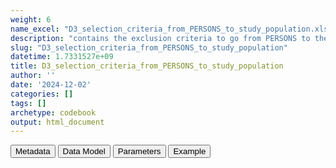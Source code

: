 ```yaml
---
weight: 6
name_excel: "D3_selection_criteria_from_PERSONS_to_study_population.xlsx"
description: "contains the exclusion criteria to go from PERSONS to the study population"
slug: "D3_selection_criteria_from_PERSONS_to_study_population"
datetime: 1.7331527e+09
title: D3_selection_criteria_from_PERSONS_to_study_population
author: ''
date: '2024-12-02'
categories: []
tags: []
archetype: codebook
output: html_document
---
```


<script src="/rmarkdown-libs/core-js/shim.min.js"></script>
<script src="/rmarkdown-libs/react/react.min.js"></script>
<script src="/rmarkdown-libs/react/react-dom.min.js"></script>
<script src="/rmarkdown-libs/reactwidget/react-tools.js"></script>
<script src="/rmarkdown-libs/htmlwidgets/htmlwidgets.js"></script>
<link href="/rmarkdown-libs/reactable/reactable.css" rel="stylesheet" />
<script src="/rmarkdown-libs/reactable-binding/reactable.js"></script>
<div class="tab">
<button class="tablinks" onclick="openCity(event, &#39;Metadata&#39;)" id="defaultOpen">Metadata</button>
<button class="tablinks" onclick="openCity(event, &#39;Data Model&#39;)">Data Model</button>
<button class="tablinks" onclick="openCity(event, &#39;Parameters&#39;)">Parameters</button>
<button class="tablinks" onclick="openCity(event, &#39;Example&#39;)">Example</button>
</div>
<div id="Metadata" class="tabcontent">
<div id="htmlwidget-1" class="reactable html-widget" style="width:auto;height:600px;"></div>
<script type="application/json" data-for="htmlwidget-1">{"x":{"tag":{"name":"Reactable","attribs":{"data":{"medatata_name":["Name of the dataset","Content of the dataset","Unit of observation","Dataset where the list of UoOs is fully listed and with 1 record per UoO","How many observations per UoO","Variables capturing the UoO","Primary key","Parameters",null,null,null,null,null,null,null,null,null,null,null,null],"metadata_content":["D3_selection_criteria_from_PERSONS_to_study_population","contains the exclusion criteria to go from PERSONS to the study population","a person in PERSON","PERSONS","1","person_id","person_id",null,null,null,null,null,null,null,null,null,null,null,null,null]},"columns":[{"id":"medatata_name","name":"medatata_name","type":"character"},{"id":"metadata_content","name":"metadata_content","type":"character"}],"sortable":false,"searchable":true,"pagination":false,"highlight":true,"bordered":true,"striped":true,"style":{"maxWidth":1800},"height":"600px","dataKey":"b061ac42494d36b92e2f2da50b84c73b"},"children":[]},"class":"reactR_markup"},"evals":[],"jsHooks":[]}</script>
</div>
<div id="Data Model" class="tabcontent">
<div id="htmlwidget-2" class="reactable html-widget" style="width:auto;height:600px;"></div>
<script type="application/json" data-for="htmlwidget-2">{"x":{"tag":{"name":"Reactable","attribs":{"data":{"VarName":["person_id","sex_or_date_of_birth_is_not_defined","birth_date_absurd","partial_date_of_death","no spells","all_spells_start_after_ending","no_spell_overlapping_the_study_period","no_spell_longer_than_365_days","all_spells_include_vax1_but_less_than_365_days_from_it","higher_doses_included_but_lower_doses_missing",null,null,null,null,null,null,null,null,null,null],"Description":["unique person identifier","in case some person has missing sex or date of birth","the birth date is before 1905","There is an infromation about year of death, but not month and day. This person needs to be excluded for this reason","person doesn't have any spells associated to him/her","all the spells start after ending","the person has no spell overlapping the study period by at least one day","there is no spell that both overlaps the study period andis longer than 365 days, or starts at birth","A person has a single spell which contains vax1 but the distace between vax1 and entry_spell_category is less than 365 days","There is a spell including the second vaccination that has a record of a dose > 1, but no dose 1, or a record of a dose > 2 and no dose 2, etc",null,null,null,null,null,null,null,null,null,null],"Format":["character","binary",null,"binary","binary","binary","binary","binary","binary","binary",null,null,null,null,null,null,null,null,null,null],"Vocabulary":["from CDM PERSONS","0 = both of them are present\r\n1 = birth date missing, sex missing or 'unknown'",null,"0 = no death or precise date of death\r\n1 = death with no day or month","0 = exists at least one spell for the person\r\n1 =otherwise","1 = all spells have entry_spell_category after exit_spell_category\r\n1 =otherwise","0 = there is at least one spell that overlaps the studty period (20th December 2020 - end of the study)\r\n1 = otherwise","0 = among the spells that overlap the study period, at least one is either starting at birth or is longer than 365 days\r\n1 = otherwise","1 = person has 1 spell with date_vax1 inside but has_vax1_before_365_days from D3_clean_spells is equal to 1\r\n0 = otherwise\r\n","0 = all the dates until the last available vaccine (2nd or 3rd) are recorded\r\n1 = otherwise",null,null,null,null,null,null,null,null,null,null],"Parameters":[null,null,null,null,null,null,null,null,null,null,null,null,null,null,null,null,null,null,null,null],"Notes and examples":["from PERSONS","note that sex = 'O' is ok could be non binary, 'undetermined' is possibly interssex","this criterion should not exclude too many people",null,null,null,"persons will be excluded if this variable is 1","note that persons having a spell overlapping the study period and starting at birth are not excluded by this criterion. persons will be excluded if this variable is 1",null,null,null,null,null,null,null,null,null,null,null,null],"Source tables and variables":["PERSONS/person_id",null,null,null,null,null,null,null,null,null,null,null,null,null,null,null,null,null,null,null],"Retrieved":["yes",null,null,null,null,null,null,null,null,null,null,null,null,null,null,null,null,null,null,null],"Calculated":[null,"yes","yes","yes","yes","yes","yes","yes","yes","yes",null,null,null,null,null,null,null,null,null,null],"Algorithm_id":[null,null,null,null,null,null,null,null,null,null,null,null,null,null,null,null,null,null,null,null],"Rule":[null,null,null,null,null,null,null,null,null,null,null,null,null,null,null,null,null,null,null,null]},"columns":[{"id":"VarName","name":"VarName","type":"character"},{"id":"Description","name":"Description","type":"character"},{"id":"Format","name":"Format","type":"character"},{"id":"Vocabulary","name":"Vocabulary","type":"character"},{"id":"Parameters","name":"Parameters","type":"logical"},{"id":"Notes and examples","name":"Notes and examples","type":"character"},{"id":"Source tables and variables","name":"Source tables and variables","type":"character"},{"id":"Retrieved","name":"Retrieved","type":"character"},{"id":"Calculated","name":"Calculated","type":"character"},{"id":"Algorithm_id","name":"Algorithm_id","type":"logical"},{"id":"Rule","name":"Rule","type":"logical"}],"sortable":false,"searchable":true,"pagination":false,"highlight":true,"bordered":true,"striped":true,"style":{"maxWidth":1800},"height":"600px","dataKey":"3d857d42a81af94f3c4f2e02c44699cd"},"children":[]},"class":"reactR_markup"},"evals":[],"jsHooks":[]}</script>
</div>
<div id="Parameters" class="tabcontent">
<div id="htmlwidget-3" class="reactable html-widget" style="width:auto;height:600px;"></div>
<script type="application/json" data-for="htmlwidget-3">{"x":{"tag":{"name":"Reactable","attribs":{"data":{"parameter in the variable name":[null,null,null,null,null,null,null,null,null,null,null,null,null,null,null,null,null,null,null,null],"values":[null,null,null,null,null,null,null,null,null,null,null,null,null,null,null,null,null,null,null,null],"name of macro":[null,null,null,null,null,null,null,null,null,null,null,null,null,null,null,null,null,null,null,null]},"columns":[{"id":"parameter in the variable name","name":"parameter in the variable name","type":"logical"},{"id":"values","name":"values","type":"logical"},{"id":"name of macro","name":"name of macro","type":"logical"}],"sortable":false,"searchable":true,"pagination":false,"highlight":true,"bordered":true,"striped":true,"style":{"maxWidth":1800},"height":"600px","dataKey":"f545894952d01490ab535e7af1d88bc2"},"children":[]},"class":"reactR_markup"},"evals":[],"jsHooks":[]}</script>
</div>
<div id="Example" class="tabcontent">
<div id="htmlwidget-4" class="reactable html-widget" style="width:auto;height:600px;"></div>
<script type="application/json" data-for="htmlwidget-4">{"x":{"tag":{"name":"Reactable","attribs":{"data":{"person_id":["P0001","P0002","P0003","P0004","P0005","P0006","P0007","P0008","P0009","P0010","P0011","P0012","P0013","P0014","P0015","P0016","P0017","P0018","P0019","P0020"],"sex_or_birth_date_is_not_defined":[0,0,0,0,0,0,0,0,0,0,0,0,0,0,0,0,0,0,0,0],"partial_date_of_death":[0,0,0,0,0,0,0,0,0,0,0,0,0,0,0,0,0,0,0,0],"birth_date_absurd":[0,0,0,0,0,0,0,0,0,0,0,1,0,0,0,0,0,0,0,0],"no_spells":[0,0,0,0,0,0,0,0,0,0,0,0,0,0,0,0,0,0,0,0],"all_spells_start_after_ending":[0,0,0,0,0,0,0,0,0,0,0,0,0,0,0,0,0,0,0,0],"no_spell_overlapping_the_study_period":[0,0,0,0,0,0,0,0,0,0,0,0,0,0,0,0,0,0,0,0],"no_spell_longer_than_365_days":[0,0,0,0,0,0,0,0,1,0,0,1,0,0,0,0,0,0,0,0],"all_spells_include_vax1_but_less_than_365_days_from_it":[0,0,0,0,0,0,0,0,0,0,0,0,0,0,0,0,0,0,0,0],"higher_doses_included_but_lower_doses_missing":[0,0,0,0,0,0,0,0,"NA",0,0,"NA",0,0,0,0,0,0,0,0],"spell_start_date":["2018-01-01T00:00:00Z","2018-10-29T00:00:00Z","2018-01-01T00:00:00Z","2018-01-01T00:00:00Z","2018-01-01T00:00:00Z","2019-12-06T00:00:00Z","2018-01-01T00:00:00Z","2018-01-01T00:00:00Z",null,"2018-01-01T00:00:00Z","2018-01-01T00:00:00Z",null,"2018-01-01T00:00:00Z","2018-01-01T00:00:00Z","2018-01-01T00:00:00Z","2018-01-01T00:00:00Z","2018-01-01T00:00:00Z","2018-01-01T00:00:00Z","2018-01-01T00:00:00Z","2018-01-01T00:00:00Z"],"study_entry_date":["2019-01-01T00:00:00Z","2019-10-29T00:00:00Z","2019-01-01T00:00:00Z","2019-01-01T00:00:00Z","2019-01-01T00:00:00Z","2020-12-05T00:00:00Z","2019-01-01T00:00:00Z","2019-01-01T00:00:00Z",null,"2019-01-01T00:00:00Z","2019-01-01T00:00:00Z",null,"2019-01-01T00:00:00Z","2019-01-01T00:00:00Z","2019-01-01T00:00:00Z","2019-01-01T00:00:00Z","2019-01-01T00:00:00Z","2019-01-01T00:00:00Z","2019-01-01T00:00:00Z","2019-01-01T00:00:00Z"],"study_exit_date":["2021-06-30T00:00:00Z","2021-06-02T00:00:00Z","2021-06-30T00:00:00Z","2021-06-30T00:00:00Z","2021-06-30T00:00:00Z","2021-06-30T00:00:00Z","2021-06-30T00:00:00Z","2021-06-30T00:00:00Z",null,"2021-06-30T00:00:00Z","2019-03-01T00:00:00Z",null,"2021-06-30T00:00:00Z","2021-06-30T00:00:00Z","2021-06-30T00:00:00Z","2021-06-30T00:00:00Z","2019-08-27T00:00:00Z","2021-06-30T00:00:00Z","2021-06-30T00:00:00Z","2021-06-30T00:00:00Z"]},"columns":[{"id":"person_id","name":"person_id","type":"character"},{"id":"sex_or_birth_date_is_not_defined","name":"sex_or_birth_date_is_not_defined","type":"numeric"},{"id":"partial_date_of_death","name":"partial_date_of_death","type":"numeric"},{"id":"birth_date_absurd","name":"birth_date_absurd","type":"numeric"},{"id":"no_spells","name":"no_spells","type":"numeric"},{"id":"all_spells_start_after_ending","name":"all_spells_start_after_ending","type":"numeric"},{"id":"no_spell_overlapping_the_study_period","name":"no_spell_overlapping_the_study_period","type":"numeric"},{"id":"no_spell_longer_than_365_days","name":"no_spell_longer_than_365_days","type":"numeric"},{"id":"all_spells_include_vax1_but_less_than_365_days_from_it","name":"all_spells_include_vax1_but_less_than_365_days_from_it","type":"numeric"},{"id":"higher_doses_included_but_lower_doses_missing","name":"higher_doses_included_but_lower_doses_missing","type":"numeric"},{"id":"spell_start_date","name":"spell_start_date","type":"Date"},{"id":"study_entry_date","name":"study_entry_date","type":"Date"},{"id":"study_exit_date","name":"study_exit_date","type":"Date"}],"sortable":false,"searchable":true,"pagination":false,"highlight":true,"bordered":true,"striped":true,"style":{"maxWidth":1800},"height":"600px","dataKey":"16dc067aa31c128248f0257cdc074c5b"},"children":[]},"class":"reactR_markup"},"evals":[],"jsHooks":[]}</script>
</div>
